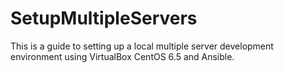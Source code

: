 # SetupMultipleServers
This is a guide to setting up a local multiple server development environment using VirtualBox CentOS 6.5 and Ansible.
